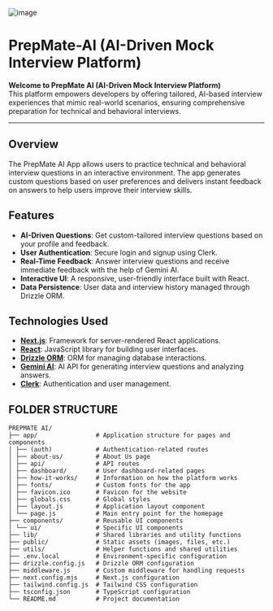 ![image](https://github.com/user-attachments/assets/e8936597-16c6-411f-927a-13768f897b58)


# PrepMate-AI  (AI-Driven Mock Interview Platform)

**Welcome to PrepMate AI (AI-Driven Mock Interview Platform)**  
This platform empowers developers by offering tailored, AI-based interview experiences that mimic real-world scenarios, ensuring comprehensive preparation for technical and behavioral interviews.

---


## Overview
The PrepMate AI App allows users to practice technical and behavioral interview questions in an interactive environment. The app generates custom questions based on user preferences and delivers instant feedback on answers to help users improve their interview skills.

## Features
- **AI-Driven Questions**: Get custom-tailored interview questions based on your profile and feedback.
- **User Authentication**: Secure login and signup using Clerk.
- **Real-Time Feedback**: Answer interview questions and receive immediate feedback with the help of Gemini AI.
- **Interactive UI**: A responsive, user-friendly interface built with React.
- **Data Persistence**: User data and interview history managed through Drizzle ORM.

## Technologies Used
- **[Next.js](https://nextjs.org/)**: Framework for server-rendered React applications.
- **[React](https://reactjs.org/)**: JavaScript library for building user interfaces.
- **[Drizzle ORM](https://drizzle.team/)**: ORM for managing database interactions.
- **[Gemini AI](https://gemini.ai/)**: AI API for generating interview questions and analyzing answers.
- **[Clerk](https://clerk.dev/)**: Authentication and user management.

## FOLDER STRUCTURE
```plaintext
PREPMATE AI/
├── app/                # Application structure for pages and components
│ ├── (auth)            # Authentication-related routes
│ ├── about-us/         # About Us page
│ ├── api/              # API routes
│ ├── dashboard/        # User dashboard-related pages
│ ├── how-it-works/     # Information on how the platform works
│ ├── fonts/            # Custom fonts for the app
│ ├── favicon.ico       # Favicon for the website
│ ├── globals.css       # Global styles
│ ├── layout.js         # Application layout component
│ └── page.js           # Main entry point for the homepage
├── components/         # Reusable UI components
│ └── ui/               # Specific UI components
├── lib/                # Shared libraries and utility functions
├── public/             # Static assets (images, files, etc.)
├── utils/              # Helper functions and shared utilities
├── .env.local          # Environment-specific configuration
├── drizzle.config.js   # Drizzle ORM configuration
├── middleware.js       # Custom middleware for handling requests
├── next.config.mjs     # Next.js configuration
├── tailwind.config.js  # Tailwind CSS configuration
├── tsconfig.json       # TypeScript configuration
└── README.md           # Project documentation
```





